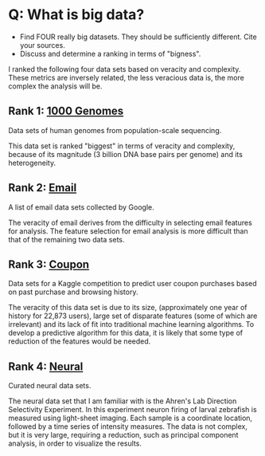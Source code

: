 # Q: What is big data?

* Find FOUR really big datasets. They should be sufficiently different. Cite your sources.
* Discuss and determine a ranking in terms of "bigness".

I ranked the following four data sets based on veracity and complexity.  These metrics are inversely related, the less veracious data is, the more complex the analysis will be.

## Rank 1: [1000 Genomes](http://www.1000genomes.org/home)
Data sets of human genomes from population-scale sequencing.

This data set is ranked "biggest" in terms of veracity and complexity, because of its magnitude (3 billion DNA base pairs per genome) and its heterogeneity.  

## Rank 2: [Email](https://sites.google.com/site/emailresearchorg/datasets)

A list of email data sets collected by Google.

The veracity of email derives from the difficulty in selecting email features for analysis.  The feature selection for email analysis is more difficult than that of the remaining two data sets.

## Rank 3: [Coupon](https://www.kaggle.com/c/coupon-purchase-prediction)

Data sets for a Kaggle competition to predict user coupon purchases based on past purchase and browsing history.

The veracity of this data set is due to its size, (approximately one year of history for 22,873 users), large set of disparate features (some of which are irrelevant) and its lack of fit into traditional machine learning algorithms.  To develop a predictive algorithm for this data, it is likely that some type of reduction of the features would be needed. 

## Rank 4: [Neural](http://datasets.codeneuro.org/)

Curated neural data sets.  

The neural data set that I am familiar with is the Ahren's Lab Direction Selectivity Experiment.  In this experiment neuron firing of larval zebrafish is measured using light-sheet imaging.  Each sample is a coordinate location, followed by a time series of intensity measures.  The data is not complex, but it is very large, requiring a reduction, such as principal component analysis, in order to visualize the results.